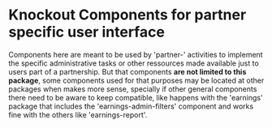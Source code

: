 # Knockout Components for partner specific user interface
Components here are meant to be used by 'partner-' activities to implement
the specific administrative tasks or other ressources made available just
to users part of a partnership.
But that components **are not limited to this package**, some components
used for that purposes may be located at other packages when makes more sense,
specially if other general components there need to be aware to keep
compatible, like happens with the 'earnings' package that includes the
'earnings-admin-filters' component and works fine with the others like
'earnings-report'.
